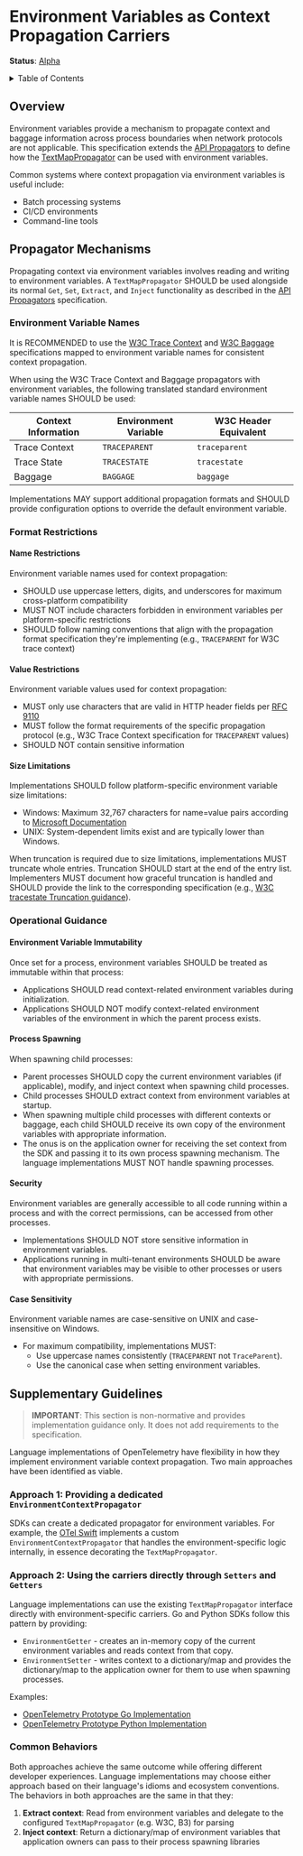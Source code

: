 # Environment Variables as Context Propagation Carriers

**Status**: [Alpha](../document-status.md)

<details>
<summary>Table of Contents</summary>

<!-- toc -->

- [Overview](#overview)
- [Propagator Mechanisms](#propagator-mechanisms)
  * [Environment Variable Names](#environment-variable-names)
  * [Format Restrictions](#format-restrictions)
    + [Name Restrictions](#name-restrictions)
    + [Value Restrictions](#value-restrictions)
    + [Size Limitations](#size-limitations)
  * [Operational Guidance](#operational-guidance)
    + [Environment Variable Immutability](#environment-variable-immutability)
    + [Process Spawning](#process-spawning)
    + [Security](#security)
    + [Case Sensitivity](#case-sensitivity)
- [Supplementary Guidelines](#supplementary-guidelines)
  * [Approach 1: Providing a dedicated `EnvironmentContextPropagator`](#approach-1-providing-a-dedicated-environmentcontextpropagator)
  * [Approach 2: Using the carriers directly through `Setters` and `Getters`](#approach-2-using-the-carriers-directly-through-setters-and-getters)
  * [Common Behaviors](#common-behaviors)

<!-- tocstop -->

</details>

## Overview

Environment variables provide a mechanism to propagate context and baggage
information across process boundaries when network protocols are not
applicable. This specification extends the [API Propagators](../propagators/api.md)
to define how the
[TextMapPropagator](../propagators/api.md#textmap-propagator) can be
used with environment variables.

Common systems where context propagation via environment variables is useful
include:

- Batch processing systems
- CI/CD environments
- Command-line tools

## Propagator Mechanisms

Propagating context via environment variables involves reading and writing to
environment variables. A `TextMapPropagator` SHOULD be used alongside its
normal `Get`, `Set`, `Extract`, and `Inject` functionality as described in the [API
Propagators](../propagators/api.md) specification.

### Environment Variable Names

It is RECOMMENDED to use the [W3C Trace
Context](https://www.w3.org/TR/trace-context/) and [W3C
Baggage](https://www.w3.org/TR/baggage/) specifications mapped to environment
variable names for consistent context propagation.

When using the W3C Trace Context and Baggage propagators with environment
variables, the following translated standard environment variable names SHOULD
be used:

| Context Information | Environment Variable | W3C Header Equivalent |
|---------------------|----------------------|-----------------------|
| Trace Context       | `TRACEPARENT`        | `traceparent`         |
| Trace State         | `TRACESTATE`         | `tracestate`          |
| Baggage             | `BAGGAGE`            | `baggage`             |

Implementations MAY support additional propagation formats and SHOULD provide
configuration options to override the default environment variable.

### Format Restrictions

#### Name Restrictions

Environment variable names used for context propagation:

- SHOULD use uppercase letters, digits, and underscores for maximum
  cross-platform compatibility
- MUST NOT include characters forbidden in environment variables per
  platform-specific restrictions
- SHOULD follow naming conventions that align with the propagation format
  specification they're implementing (e.g., `TRACEPARENT` for W3C trace context)

#### Value Restrictions

Environment variable values used for context propagation:

- MUST only use characters that are valid in HTTP header fields per [RFC
  9110](https://datatracker.ietf.org/doc/html/rfc9110)
- MUST follow the format requirements of the specific propagation protocol
  (e.g., W3C Trace Context specification for `TRACEPARENT` values)
- SHOULD NOT contain sensitive information

#### Size Limitations

Implementations SHOULD follow platform-specific environment variable size
limitations:

- Windows: Maximum 32,767 characters for name=value pairs according to
  [Microsoft Documentation](https://learn.microsoft.com/windows/win32/api/winbase/nf-winbase-setenvironmentvariable)
- UNIX: System-dependent limits exist and are typically lower than Windows.

When truncation is required due to size limitations, implementations MUST
truncate whole entries. Truncation SHOULD start at the end of the entry list.
Implementers MUST document how graceful truncation is handled and SHOULD
provide the link to the corresponding specification (e.g., [W3C tracestate
Truncation guidance][w3c-truncation]).

[w3c-truncation]: https://www.w3.org/TR/trace-context/#tracestate-limits

### Operational Guidance

#### Environment Variable Immutability

Once set for a process, environment variables SHOULD be treated as immutable
within that process:

- Applications SHOULD read context-related environment variables during
  initialization.
- Applications SHOULD NOT modify context-related environment variables of the
  environment in which the parent process exists.

#### Process Spawning

When spawning child processes:

- Parent processes SHOULD copy the current environment variables (if
  applicable), modify, and inject context when spawning child processes.
- Child processes SHOULD extract context from environment variables at startup.
- When spawning multiple child processes with different contexts or baggage,
  each child SHOULD receive its own copy of the environment variables with
  appropriate information.
- The onus is on the application owner for receiving the set context from the
  SDK and passing it to its own process spawning mechanism. The language
  implementations MUST NOT handle spawning processes.

#### Security

Environment variables are generally accessible to all code running within a
process and with the correct permissions, can be accessed from other processes.

- Implementations SHOULD NOT store sensitive information in environment
  variables.
- Applications running in multi-tenant environments SHOULD be aware that
  environment variables may be visible to other processes or users with
  appropriate permissions.

#### Case Sensitivity

Environment variable names are case-sensitive on UNIX and case-insensitive on
Windows.

- For maximum compatibility, implementations MUST:
  - Use uppercase names consistently (`TRACEPARENT` not `TraceParent`).
  - Use the canonical case when setting environment variables.

## Supplementary Guidelines

> **IMPORTANT**: This section is non-normative and provides implementation
> guidance only. It does not add requirements to the specification.

Language implementations of OpenTelemetry have flexibility in how they implement
environment variable context propagation. Two main approaches have been
identified as viable.

### Approach 1: Providing a dedicated `EnvironmentContextPropagator`

SDKs can create a dedicated propagator for environment variables. For example,
the [OTel Swift][swift] implements a custom `EnvironmentContextPropagator` that
handles the environment-specific logic internally, in essence decorating the
`TextMapPropagator`.

### Approach 2: Using the carriers directly through `Setters` and `Getters`

Language implementations can use the existing `TextMapPropagator` interface directly with
environment-specific carriers. Go and Python SDKs follow this pattern by
providing:

- `EnvironmentGetter` - creates an in-memory copy of the current environment
  variables and reads context from that copy.
- `EnvironmentSetter` - writes context to a dictionary/map and provides the
  dictionary/map to the application owner for them to use when spawning processes.

Examples:

- [OpenTelemetry Prototype Go Implementation][gi]
- [OpenTelemetry Prototype Python Implementation][pi]

[gi]: https://github.com/open-telemetry/opentelemetry-go/pull/6778
[pi]: https://github.com/open-telemetry/opentelemetry-python/pull/4609

### Common Behaviors

Both approaches achieve the same outcome while offering different developer
experiences. Language implementations may choose either approach based on their
language's idioms and ecosystem conventions. The behaviors in both approaches
are the same in that they:

1. **Extract context**: Read from environment variables and delegate to the
   configured `TextMapPropagator` (e.g. W3C, B3) for parsing
2. **Inject context**: Return a dictionary/map of environment variables that
   application owners can pass to their process spawning libraries

[swift]: https://github.com/open-telemetry/opentelemetry-swift/blob/main/Sources/OpenTelemetrySdk/Trace/Propagation/EnvironmentContextPropagator.swift
